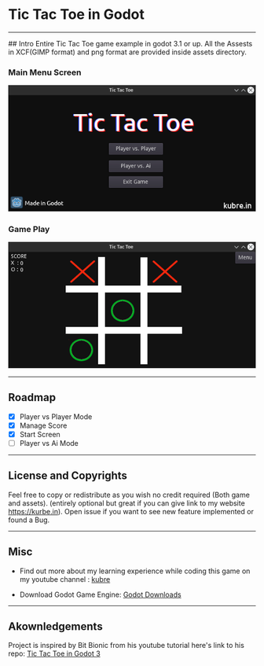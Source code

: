 # Tic Tac Toe in Godot

<hr>
## Intro
Entire Tic Tac Toe game example in godot 3.1 or up.
All the Assests in XCF(GIMP format) and png format are provided inside assets directory.

### Main Menu Screen
![Main Menu](images/Menu.png)

### Game Play
![Game Play](images/Game.png)

<hr>

## Roadmap
 
- [x] Player vs Player Mode
- [x] Manage Score
- [x] Start Screen
- [ ] Player vs Ai Mode

<hr>

## License and Copyrights
Feel free to copy or redistribute as you wish no credit required (Both game and assets). (entirely optional but great if you can give link to my website https://kurbe.in). Open issue if you want to see new feature implemented or found a Bug.

<hr>

## Misc

- Find out more about my learning experience while coding this game on my youtube channel : [kubre](https://www.youtube.com/channel/UCruYKNvpEEMN-gtGRu98W_g)

- Download Godot Game Engine: [Godot Downloads](https://godotengine.org/download)

<hr>

## Akownledgements
Project is inspired by Bit Bionic from his youtube tutorial here's link to his repo:
[Tic Tac Toe in Godot 3](https://github.com/bitbionic/tic-tac-toe-gd3)

